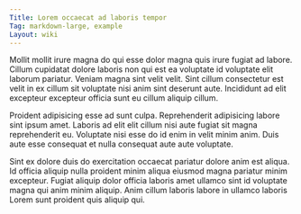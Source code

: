 ```yaml
---
Title: Lorem occaecat ad laboris tempor
Tag: markdown-large, example
Layout: wiki
---
```

Mollit mollit irure magna do qui esse dolor magna quis irure fugiat ad labore. Cillum cupidatat dolore laboris non qui est ea voluptate id voluptate elit laborum pariatur. Veniam magna sint velit velit. Sint cillum consectetur est velit in ex cillum sit voluptate nisi anim sint deserunt aute. Incididunt ad elit excepteur excepteur officia sunt eu cillum aliquip cillum.

Proident adipisicing esse ad sunt culpa. Reprehenderit adipisicing labore sint ipsum amet. Laboris ad elit elit cillum nisi aute fugiat sit magna reprehenderit eu. Voluptate nisi esse do id enim in velit minim anim. Duis aute esse consequat et nulla consequat aute aute voluptate.

Sint ex dolore duis do exercitation occaecat pariatur dolore anim est aliqua. Id officia aliquip nulla proident minim aliqua eiusmod magna pariatur minim excepteur. Fugiat aliquip dolor officia laboris amet ullamco sint id voluptate magna qui anim minim aliquip. Anim cillum laboris labore in ullamco laboris Lorem sunt proident quis aliquip qui.